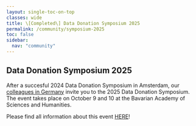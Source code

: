 ```yaml
---
layout: single-toc-on-top
classes: wide
title: \[Completed\] Data Donation Symposium 2025
permalink: /community/symposium-2025
toc: false
sidebar:
  nav: "community"
---
```


## Data Donation Symposium 2025 

After a succesful 2024 Data Donation Symposium in Amsterdam, our [colleagues in Germany](https://data-donation-symposium.ifkw.lmu.de/organizing-team/) invite you to the 2025 Data Donation Symposium. The event takes place on October 9 and 10 at the Bavarian Academy of Sciences and Humanities. 

Please find all information about this event [HERE](https://data-donation-symposium.ifkw.lmu.de/)! 
